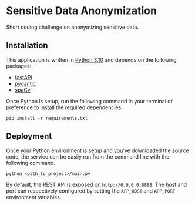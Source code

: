 # Sensitive Data Anonymization
Short coding challenge on anonymizing sensitive data.

## Installation

This application is written in [Python 3.10](https://www.python.org/downloads/) and depends on the following packages:
 - [fastAPI](https://fastapi.tiangolo.com/)
 - [pydantic](https://pydantic.dev/)
 - [spaCy](https://spacy.io/)

Once Python is setup, run the following command in your terminal of preference to install the required dependencies.
```
pip install -r requirements.txt
```

## Deployment
Once your Python environment is setup and you've downloaded the source code, the service can be easily run from the command line with the following command.
```
python <path_to_project>/main.py
```

By default, the REST API is exposed on `http://0.0.0.0:8888`. The host and port can respectively configured by setting the `APP_HOST` and `APP_PORT` environment variables.

